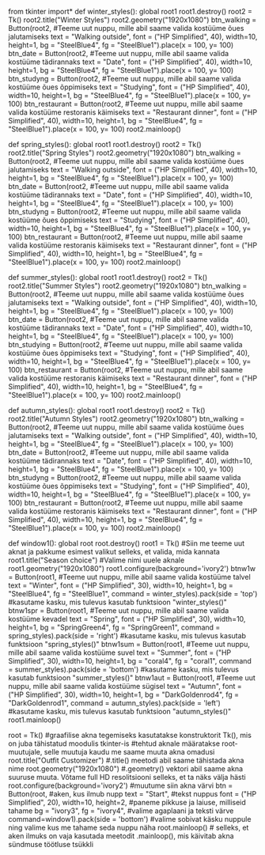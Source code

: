 from tkinter import*
def winter_styles():
    global root1
    root1.destroy()
    root2 = Tk()
    root2.title("Winter Styles")
    root2.geometry("1920x1080")
    btn_walking = Button(root2,                                              #Teeme uut nuppu, mille abil saame valida kostüüme õues jalutamiseks
                        text = "Walking outside",
                        font = ("HP Simplified", 40),
                        width=10, height=1,
                        bg = "SteelBlue4", fg = "SteelBlue1").place(x = 100, y= 100)
    btn_date = Button(root2,                                                 #Teeme uut nuppu, mille abil saame valida kostüüme tädirannaks
                     text = "Date",
                     font = ("HP Simplified", 40),
                     width=10, height=1,
                     bg = "SteelBlue4", fg = "SteelBlue1").place(x = 100, y= 100)
    btn_studyng = Button(root2,                                              #Teeme uut nuppu, mille abil saame valida kostüüme õues õppimiseks
                        text = "Studying",
                        font = ("HP Simplified", 40),
                        width=10, height=1,
                        bg = "SteelBlue4", fg = "SteelBlue1").place(x = 100, y= 100)
    btn_restaurant = Button(root2,                                              #Teeme uut nuppu, mille abil saame valida kostüüme restoranis käimiseks
                           text = "Restaurant dinner",
                           font = ("HP Simplified", 40),
                           width=10, height=1,
                           bg = "SteelBlue4", fg = "SteelBlue1").place(x = 100, y= 100)
    root2.mainloop()


def spring_styles():
    global root1
    root1.destroy()
    root2 = Tk()
    root2.title("Spring Styles")
    root2.geometry("1920x1080")
    btn_walking = Button(root2,                                              #Teeme uut nuppu, mille abil saame valida kostüüme õues jalutamiseks
                        text = "Walking outside",
                        font = ("HP Simplified", 40),
                        width=10, height=1,
                        bg = "SteelBlue4", fg = "SteelBlue1").place(x = 100, y= 100)
    btn_date = Button(root2,                                                 #Teeme uut nuppu, mille abil saame valida kostüüme tädirannaks
                     text = "Date",
                     font = ("HP Simplified", 40),
                     width=10, height=1,
                     bg = "SteelBlue4", fg = "SteelBlue1").place(x = 100, y= 100)
    btn_studyng = Button(root2,                                              #Teeme uut nuppu, mille abil saame valida kostüüme õues õppimiseks
                        text = "Studying",
                        font = ("HP Simplified", 40),
                        width=10, height=1,
                        bg = "SteelBlue4", fg = "SteelBlue1").place(x = 100, y= 100)
    btn_restaurant = Button(root2,                                              #Teeme uut nuppu, mille abil saame valida kostüüme restoranis käimiseks
                           text = "Restaurant dinner",
                           font = ("HP Simplified", 40),
                           width=10, height=1,
                           bg = "SteelBlue4", fg = "SteelBlue1").place(x = 100, y= 100)
    root2.mainloop()

def summer_styles():
    global root1
    root1.destroy()
    root2 = Tk()
    root2.title("Summer Styles")
    root2.geometry("1920x1080")
    btn_walking = Button(root2,                                              #Teeme uut nuppu, mille abil saame valida kostüüme õues jalutamiseks
                        text = "Walking outside",
                        font = ("HP Simplified", 40),
                        width=10, height=1,
                        bg = "SteelBlue4", fg = "SteelBlue1").place(x = 100, y= 100)
    btn_date = Button(root2,                                                 #Teeme uut nuppu, mille abil saame valida kostüüme tädirannaks
                     text = "Date",
                     font = ("HP Simplified", 40),
                     width=10, height=1,
                     bg = "SteelBlue4", fg = "SteelBlue1").place(x = 100, y= 100)
    btn_studying = Button(root2,                                              #Teeme uut nuppu, mille abil saame valida kostüüme õues õppimiseks
                         text = "Studying",
                         font = ("HP Simplified", 40),
                         width=10, height=1,
                         bg = "SteelBlue4", fg = "SteelBlue1").place(x = 100, y= 100)
    btn_restaurant = Button(root2,                                              #Teeme uut nuppu, mille abil saame valida kostüüme restoranis käimiseks
                           text = "Restaurant dinner",
                           font = ("HP Simplified", 40),
                           width=10, height=1,
                           bg = "SteelBlue4", fg = "SteelBlue1").place(x = 100, y= 100)
    root2.mainloop()

def autumn_styles():
    global root1
    root1.destroy()
    root2 = Tk()
    root2.title("Autumn Styles")
    root2.geometry("1920x1080")
    btn_walking = Button(root2,                                              #Teeme uut nuppu, mille abil saame valida kostüüme õues jalutamiseks
                        text = "Walking outside",
                        font = ("HP Simplified", 40),
                        width=10, height=1,
                        bg = "SteelBlue4", fg = "SteelBlue1").place(x = 100, y= 100)
    btn_date = Button(root2,                                                 #Teeme uut nuppu, mille abil saame valida kostüüme tädirannaks
                     text = "Date",
                     font = ("HP Simplified", 40),
                     width=10, height=1,
                     bg = "SteelBlue4", fg = "SteelBlue1").place(x = 100, y= 100)
    btn_studyng = Button(root2,                                              #Teeme uut nuppu, mille abil saame valida kostüüme õues õppimiseks
                        text = "Studying",
                        font = ("HP Simplified", 40),
                        width=10, height=1,
                        bg = "SteelBlue4", fg = "SteelBlue1").place(x = 100, y= 100)
    btn_restaurant = Button(root2,                                              #Teeme uut nuppu, mille abil saame valida kostüüme restoranis käimiseks
                           text = "Restaurant dinner",
                           font = ("HP Simplified", 40),
                           width=10, height=1,
                           bg = "SteelBlue4", fg = "SteelBlue1").place(x = 100, y= 100)
    root2.mainloop()

def window1():
    global root
    root.destroy()
    root1 = Tk()                                                       #Siin me teeme uut aknat ja pakkume esimest valikut selleks, et valida, mida kannata
    root1.title("Season choice")                                        #Valime nimi uuele aknale
    root1.geometry("1920x1080")
    root1.configure(background='ivory2')
    btnw1w = Button(root1,                                              #Teeme uut nuppu, mille abil saame valida kostüüme talvel
                   text = "Winter",
                   font = ("HP Simplified", 30),
                   width=10, height=1,
                   bg = "SteelBlue4", fg = "SteelBlue1",
                   command = winter_styles).pack(side = 'top')                             #kasutame kasku, mis tulevus kasutab funktsioon "winter_styles()"
    btnw1spr = Button(root1,                                             #Teeme uut nuppu, mille abil saame valida kostüüme kevadel
                     text = "Spring",
                     font = ("HP Simplified", 30),
                     width=10, height=1,
                     bg = "SpringGreen4", fg = "SpringGreen1",
                     command = spring_styles).pack(side = 'right')                             #kasutame kasku, mis tulevus kasutab funktsioon "spring_styles()"
    btnw1sum = Button(root1,                                             #Teeme uut nuppu, mille abil saame valida kostüüme suvel
                     text = "Summer",
                     font = ("HP Simplified", 30),
                     width=10, height=1,
                     bg = "coral4", fg = "coral1",
                     command = summer_styles).pack(side = 'bottom')                             #kasutame kasku, mis tulevus kasutab funktsioon "summer_styles()"
    btnw1aut = Button(root1,                                             #Teeme uut nuppu, mille abil saame valida kostüüme sügisel
                     text = "Autumn",
                     font = ("HP Simplified", 30),
                     width=10, height=1,
                     bg = "DarkGoldenrod4", fg = "DarkGoldenrod1",
                     command = autumn_styles).pack(side = 'left')                             #kasutame kasku, mis tulevus kasutab funktsioon "autumn_styles()"
    root1.mainloop()
                        

root = Tk()                          #graafilise akna tegemiseks kasutatakse konstruktorit Tk(), mis on juba tähistatud moodulis tkinter-is
                                     #tehtud aknale määratakse root-muutujale, selle muutuja kaudu me saame muuta akna omadusi
root.title("Outfit Customizer")      #.title() meetodi abil saame tähistada akna nime
root.geometry("1920x1080")           #.geometry() vektori abil saame akna suuruse muuta. Võtame full HD resolitsiooni selleks, et ta näks välja hästi
root.configure(background='ivory2')  #muutume siin akna värvi
btn = Button(root,                             #aken, kus ilmub nupp
             text = "Start",                   #tekst nuppus
             font = ("HP Simplified", 20),
             width=10, height=2,                #paneme pikkuse ja laiuse, milliseid tahame
             bg = "ivory3", fg = "ivory4",      #valime agaplaani ja teksti värve
             command=window1).pack(side = 'bottom')      #valime sobivat käsku nuppule ning valime kus me tahame seda nuppu näha
root.mainloop()                 # selleks, et aken ilmuks on vaja kasutada meetodit .mainloop(), mis käivitab akna sündmuse töötluse tsükkli
